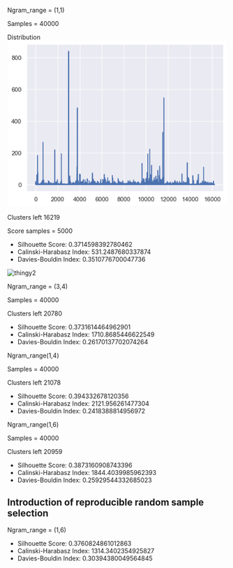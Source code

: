 Ngram_range = (1,1)

Samples = 40000

Distribution ![thingy](40000_samples_ngram_1_1.png)

Clusters left 16219

Score samples = 5000

- Silhouette Score: 0.3714598392780462
- Calinski-Harabasz Index: 531.2487680337874
- Davies-Bouldin Index: 0.3510776700047736

![thingy2]()

Ngram_range = (3,4)

Samples = 40000

Clusters left 20780

- Silhouette Score: 0.3731614464962901
- Calinski-Harabasz Index: 1710.8685446622549
- Davies-Bouldin Index: 0.26170137702074264

Ngram_range(1,4)

Samples = 40000

Clusters left 21078

- Silhouette Score: 0.394332678120356
- Calinski-Harabasz Index: 2121.956261477304
- Davies-Bouldin Index: 0.2418388814956972


Ngram_range(1,6)

Samples = 40000

Clusters left 20959

- Silhouette Score: 0.3873160908743396
- Calinski-Harabasz Index: 1844.4039985962393
- Davies-Bouldin Index: 0.25929544332685023


## Introduction of reproducible random sample selection

Ngram_range = (1,6)

- Silhouette Score: 0.3760824861012863
- Calinski-Harabasz Index: 1314.3402354925827
- Davies-Bouldin Index: 0.30394380049564845